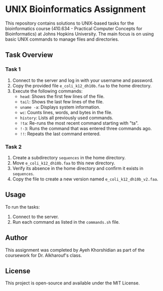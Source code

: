 # UNIX Bioinformatics Assignment

This repository contains solutions to UNIX-based tasks for the bioinformatics course (410.634 - Practical Computer Concepts for Bioinformatics) at Johns Hopkins University. The main focus is on using basic UNIX commands to manage files and directories.

## Task Overview

### Task 1
1. Connect to the server and log in with your username and password.
2. Copy the provided file `e_coli_k12_dh10b.faa` to the home directory.
3. Execute the following commands:
   - `head`: Shows the first few lines of the file.
   - `tail`: Shows the last few lines of the file.
   - `uname -a`: Displays system information.
   - `wc`: Counts lines, words, and bytes in the file.
   - `history`: Lists all previously used commands.
   - `!ta`: Re-runs the most recent command starting with "ta".
   - `!-3`: Runs the command that was entered three commands ago.
   - `!!`: Repeats the last command entered.

### Task 2
1. Create a subdirectory `sequences` in the home directory.
2. Move `e_coli_k12_dh10b.faa` to this new directory.
3. Verify its absence in the home directory and confirm it exists in `sequences`.
4. Copy the file to create a new version named `e_coli_k12_dh10b_v2.faa`.

## Usage

To run the tasks:
1. Connect to the server.
2. Run each command as listed in the `commands.sh` file.

## Author
This assignment was completed by Ayeh Khorshidian as part of the coursework for Dr. Alkharouf's class.

## License
This project is open-source and available under the MIT License.

